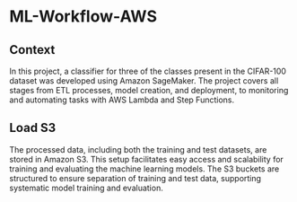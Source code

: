 # ML-Workflow-AWS

## Context
In this project, a classifier for three of the classes present in the CIFAR-100 dataset was developed using Amazon SageMaker. The project covers all stages from ETL processes, model creation, and deployment, to monitoring and automating tasks with AWS Lambda and Step Functions.

## Load S3
The processed data, including both the training and test datasets, are stored in Amazon S3. This setup facilitates easy access and scalability for training and evaluating the machine learning models. The S3 buckets are structured to ensure separation of training and test data, supporting systematic model training and evaluation.
